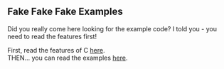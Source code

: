 ## Fake Fake Fake Examples

Did you really come here looking for the example code? I told you - you need to read the features first!

First, read the features of C [here](https://github.com/TodePond/C/blob/main/README.md).<br>
THEN... you can read the examples [here](https://github.com/TodePond/C/blob/main/res/Examples.md).
